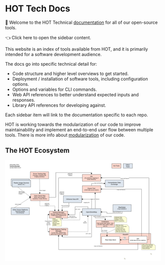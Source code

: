 # HOT Tech Docs

📖 Welcome to the HOT Technical [documentation](https://docs.hotosm.org)
for all of our open-source tools.

<!-- markdownlint-disable -->
<label class="md-header__button md-icon" for="__drawer">
👈 Click here to open the sidebar content.
</label>
<!-- markdownlint-enable -->

This website is an index of tools available from HOT,
and it is primarily intended for a software development audience.

The docs go into specific technical detail for:

- Code structure and higher level overviews to get started.
- Deployment / installation of software tools, including configuration options.
- Options and variables for CLI commands.
- Web API references to better understand expected inputs and responses.
- Library API references for developing against.

Each sidebar item will link to the documentation specific to each repo.

HOT is working towards the modularization of our code to improve
maintainability and implement an end-to-end user flow between multiple
tools. There is more info about [modularization](modules.md) of our code.

## The HOT Ecosystem

![simple-e2e](techdoc/overview/HOTInformationFlow.png)

